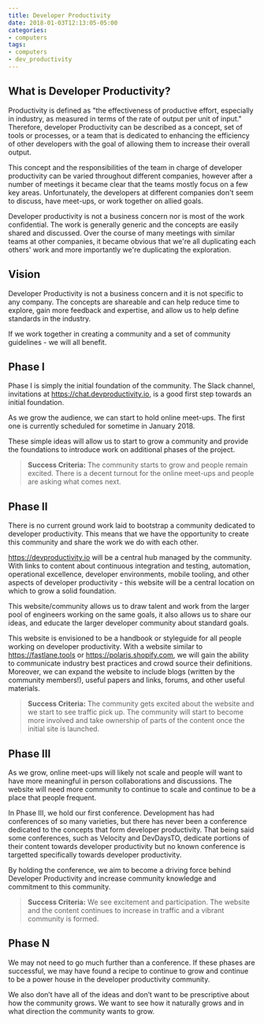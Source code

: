 ```yaml
---
title: Developer Productivity
date: 2018-01-03T12:13:05-05:00
categories:
- computers
tags:
- computers
- dev_productivity
---
```




## What is Developer Productivity?

Productivity is defined as "the effectiveness of productive effort, especially in industry, as measured in terms of the rate of output per unit of input." Therefore, developer Productivity can be described as a concept, set of tools or processes, or a team that is dedicated to enhancing the efficiency of other developers with the goal of allowing them to increase their overall output.

This concept and the responsibilities of the team in charge of developer productivity can be varied throughout different companies, however after a number of meetings it became clear that the teams mostly focus on a few key areas. Unfortunately, the developers at different companies don't seem to discuss, have meet-ups, or work together on allied goals.

Developer productivity is not a business concern nor is most of the work confidential. The work is generally generic and the concepts are easily shared and discussed. Over the course of many meetings with similar teams at other companies, it became obvious that we're all duplicating each others' work and more importantly we're duplicating the exploration.

## Vision

Developer Productivity is not a business concern and it is not specific to any company. The concepts are shareable and can help reduce time to explore, gain more feedback and expertise, and allow us to help define standards in the industry.

If we work together in creating a community and a set of community guidelines - we will all benefit. 

## Phase I

Phase I is simply the initial foundation of the community. The Slack channel, invitations at <https://chat.devproductivity.io>, is a good first step towards an initial foundation.

As we grow the audience, we can start to hold online meet-ups. The first one is currently scheduled for sometime in January 2018.

These simple ideas will allow us to start to grow a community and provide the foundations to introduce work on additional phases of the project.

> **Success Criteria:** The community starts to grow and people remain excited. There is a decent turnout for the online meet-ups and people are asking what comes next.

## Phase II

There is no current ground work laid to bootstrap a community dedicated to developer productivity. This means that we have the opportunity to create this community and share the work we do with each other.

<https://devproductivity.io> will be a central hub managed by the community. With links to content about continuous integration and testing, automation, operational excellence, developer environments, mobile tooling, and other aspects of developer productivity - this website will be a central location on which to grow a solid foundation.

This website/community allows us to draw talent and work from the larger pool of engineers working on the same goals, it also allows us to share our ideas, and educate the larger developer community about standard goals.

This website is envisioned to be a handbook or styleguide for all people working on developer productivity. With a website similar to <https://fastlane.tools> or <https://polaris.shopify.com>, we will gain the ability to communicate industry best practices and crowd source their definitions. Moreover, we can expand the website to include blogs (written by the community members!), useful papers and links, forums, and other useful materials.

> **Success Criteria:** The community gets excited about the website and we start to see traffic pick up. The community will start to become more involved and take ownership of parts of the content once the initial site is launched.

## Phase III

As we grow, online meet-ups will likely not scale and people will want to have more meaningful in person collaborations and discussions. The website will need more community to continue to scale and continue to be a place that people frequent.

In Phase III, we hold our first conference. Development has had conferences of so many varieties, but there has never been a conference dedicated to the concepts that form developer productivity. That being said some conferences, such as Velocity and DevDaysTO, dedicate portions of their content towards developer productivity but no known conference is targetted specifically towards developer productivity.

By holding the conference, we aim to become a driving force behind Developer Productivity and increase community knowledge and commitment to this community.

> **Success Criteria:** We see excitement and participation. The website and the content continues to increase in traffic and a vibrant community is formed.

## Phase N

We may not need to go much further than a conference. If these phases are successful, we may have found a recipe to continue to grow and continue to be a power house in the developer productivity community.

We also don’t have all of the ideas and don’t want to be prescriptive about how the community grows. We want to see how it naturally grows and in what direction the community wants to grow.
